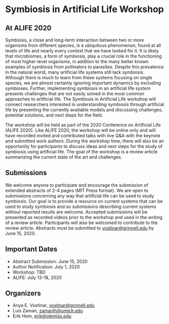 # Symbiosis in Artificial Life Workshop
## At ALIFE 2020

Symbiosis, a close and long-term interaction between two or more organisms from different species, is a ubiquitous phenomenon, found at all levels of life and nearly every context that we have looked for it. It is likely that microbiomes, a form of symbiosis, play a crucial role in the functioning of most higher-level organisms, in addition to the many better known examples of symbiosis from pollinators to parasites. Despite this prevalence in the natural world, many artificial life systems still lack symbiosis. Although there is much to learn from these systems focusing on single species, we are almost certainly ignoring important dynamics by excluding symbioses. Further, implementing symbiosis in an artificial life system presents challenges that are not easily solved in the most common approaches to artificial life. The Symbiosis in Artificial Life workshop will connect researchers interested in understanding symbiosis through artificial life by presenting the currently available models and discussing challenges, potential solutions, and next steps for the field.

The workshop will be held as part of the 2020 Conference on Artificial Life (ALIFE 2020). Like ALIFE 2020, the workshop will be online only and will have recorded invited and contributed talks with live Q&A with the keynote and submitted work authors. During the workshop time, there will also be an opportunity for participants to discuss ideas and next steps for the study of symbiosis using artificial life. The goal of the workshop is a review article summarizing the current state of the art and challenges.

## Submissions
We welcome anyone to participate and encourage the submission of extended abstracts of 2-4 pages (MIT Press format). We are open to submissions concerning any way that artificial life can be used to study symbiosis. Our goal is to provide a resource on current systems that can be used to study symbiosis and so submissions describing current systems without reported results are welcome. Accepted submissions will be presented as recorded videos prior to the workshop and used in the writing of a review article. Participants will also be welcomed to contribute to the review article. Abstracts must be submitted to vostinar@grinnell.edu by June 15, 2020. 

## Important Dates
* Abstract Submission: June 15, 2020
* Author Notification: July 1, 2020
* Workshop: TBD
* ALIFE: July 13-18, 2020

## Organizers
* Anya E. Vostinar, vostinar@grinnell.edu
* Luis Zaman, zamanlh@umich.edu
* Erik Hom, erik@olemiss.edu 

